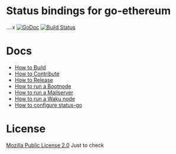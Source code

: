 # Status bindings for go-ethereum
....x
[![GoDoc](https://godoc.org/github.com/status-im/status-go?status.svg)](https://godoc.org/github.com/status-im/status-go)
[![Build Status](https://travis-ci.org/status-im/status-go.svg?branch=develop)](https://travis-ci.org/status-im/status-go)

# Docs

- [How to Build](https://status.im/technical/build_status/status_go.html)
- [How to Contribute](CONTRIBUTING.md)
- [How to Release](RELEASING.md)
- [How to run a Bootnode](BOOTNODE.md)
- [How to run a Mailserver](MAILSERVER.md)
- [How to run a Waku node](./_examples/README.md#run-waku-node)
- [How to configure status-go](/config)

# License

[Mozilla Public License 2.0](https://github.com/status-im/status-go/blob/develop/LICENSE.md)
Just to check
